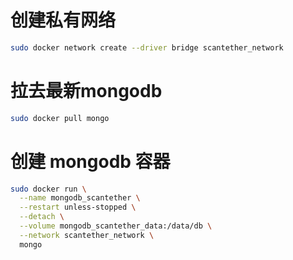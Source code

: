 # 创建私有网络
```bash 
sudo docker network create --driver bridge scantether_network
```
# 拉去最新mongodb
```bash
sudo docker pull mongo
```
# 创建 mongodb 容器

```bash
sudo docker run \
  --name mongodb_scantether \
  --restart unless-stopped \
  --detach \
  --volume mongodb_scantether_data:/data/db \
  --network scantether_network \
  mongo
```